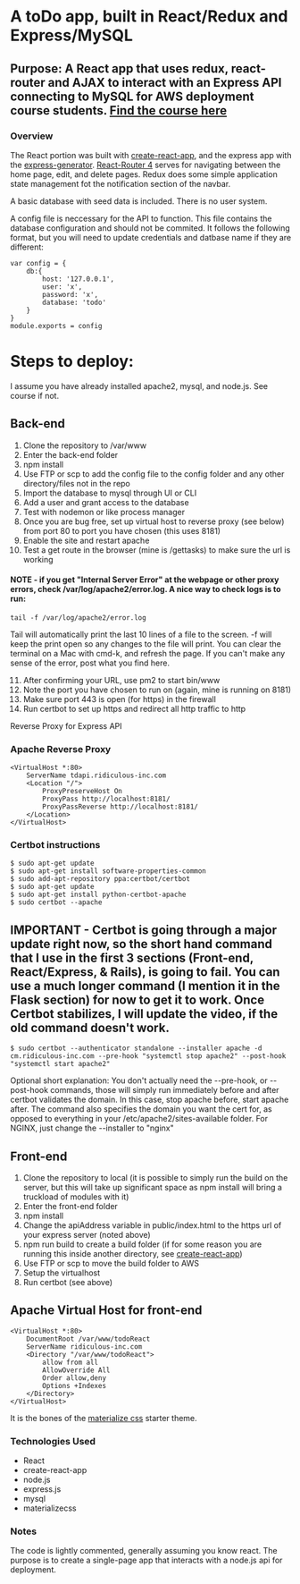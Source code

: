 # A toDo app, built in React/Redux and Express/MySQL
## Purpose: A React app that uses redux, react-router and AJAX to interact with an Express API connecting to MySQL for AWS deployment course students. [Find the course here](https://www.udemy.com/deploying-web-apps-simplified-quick-or-in-depth-on-aws)

### Overview
The React portion was built with [create-react-app](https://github.com/facebookincubator/create-react-app), and the express app with the [express-generator](https://expressjs.com/en/starter/generator.html). [React-Router 4](https://reacttraining.com/react-router/web/guides/philosophy) serves for navigating between the home page, edit, and delete pages. Redux does some simple application state management fot the notification section of the navbar.

A basic database with seed data is included. There is no user system.

A config file is neccessary for the API to function. This file contains the database configuration and should not be commited. It follows the following format, but you will need to update credentials and datbase name if they are different:
```
var config = {
	db:{ 
		host: '127.0.0.1',
		user: 'x',
		password: 'x',
		database: 'todo'
	}
}
module.exports = config
```

# Steps to deploy:
I assume you have already installed apache2, mysql, and node.js. See course if not.

## Back-end
1. Clone the repository to /var/www
2. Enter the back-end folder
3. npm install
4. Use FTP or scp to add the config file to the config folder and any other directory/files not in the repo
5. Import the database to mysql through UI or CLI
6. Add a user and grant access to the database
7. Test with nodemon or like process manager
8. Once you are bug free, set up virtual host to reverse proxy (see below) from port 80 to port you have chosen (this uses 8181)
9. Enable the site and restart apache
10. Test a get route in the browser (mine is /gettasks) to make sure the url is working
#### NOTE - if you get "Internal Server Error" at the webpage or other proxy errors, check /var/log/apache2/error.log. A nice way to check logs is to run:
```
tail -f /var/log/apache2/error.log
```
Tail will automatically print the last 10 lines of a file to the screen. -f will keep the print open so any changes to the file will print. You can clear the terminal on a Mac with cmd-k, and refresh the page. If you can't make any sense of the error, post what you find here.

11. After confirming your URL, use pm2 to start bin/www
12. Note the port you have chosen to run on (again, mine is running on 8181)
13. Make sure port 443 is open (for https) in the firewall
14. Run certbot to set up https and redirect all http traffic to http

Reverse Proxy for Express API
### Apache Reverse Proxy
```
<VirtualHost *:80>
    ServerName tdapi.ridiculous-inc.com
    <Location "/">
        ProxyPreserveHost On
        ProxyPass http://localhost:8181/
        ProxyPassReverse http://localhost:8181/
    </Location>
</VirtualHost>
```

### Certbot instructions
```
$ sudo apt-get update
$ sudo apt-get install software-properties-common
$ sudo add-apt-repository ppa:certbot/certbot
$ sudo apt-get update
$ sudo apt-get install python-certbot-apache 
$ sudo certbot --apache
```

## IMPORTANT - Certbot is going through a major update right now, so the short hand command that I use in the first 3 sections (Front-end, React/Express, & Rails), is going to fail. You can use a much longer command (I mention it in the Flask section) for now to get it to work. Once Certbot stabilizes, I will update the video, if the old command doesn't work.

```
$ sudo certbot --authenticator standalone --installer apache -d cm.ridiculous-inc.com --pre-hook "systemctl stop apache2" --post-hook "systemctl start apache2"
```

Optional short explanation: You don't actually need the --pre-hook, or --post-hook commands, those will simply run immediately before and after certbot validates the domain. In this case, stop apache before, start apache after. The command also specifies the domain you want the cert for, as opposed to everything in your /etc/apache2/sites-available folder. For NGINX, just change the --installer to "nginx"


## Front-end
1. Clone the repository to local (it is possible to simply run the build on the server, but this will take up significant space as npm install will bring a truckload of modules with it)
2. Enter the front-end folder
3. npm install
4. Change the apiAddress variable in public/index.html to the https url of your express server (noted above)
5. npm run build to create a build folder (if for some reason you are running this inside another directory, see [create-react-app](https://github.com/facebookincubator/create-react-app/blob/master/packages/react-scripts/template/README.md#building-for-relative-paths))
6. Use FTP or scp to move the build folder to AWS
7. Setup the virtualhost
8. Run certbot (see above)

## Apache Virtual Host for front-end
```
<VirtualHost *:80>
    DocumentRoot /var/www/todoReact
    ServerName ridiculous-inc.com
    <Directory "/var/www/todoReact">
        allow from all
        AllowOverride All
        Order allow,deny
        Options +Indexes
    </Directory>
</VirtualHost>
```

It is the bones of the [materialize css](http://materializecss.com/) starter theme. 

### Technologies Used
* React
* create-react-app
* node.js
* express.js
* mysql
* materializecss

### Notes
The code is lightly commented, generally assuming you know react. The purpose is to create a single-page app that interacts with a node.js api for deployment.

